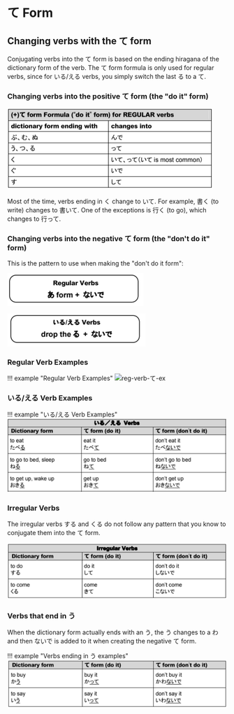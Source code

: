 # て Form

## Changing verbs with the て form

Conjugating verbs into the て form is based on the ending hiragana of the dictionary form of the verb. The て form formula is only used for regular verbs, since for いる/える verbs, you simply switch the last る to a て.

### Changing verbs into the positive て form (the "do it" form)

![(+) て form](../../../assets/images/figures/て-form-positive.png)

Most of the time, verbs ending in く change to いて. For example, 書く (to write) changes to 書いて. One of the exceptions is 行く (to go), which changes to 行って.

### Changing verbs into the negative て form (the "don't do it" form)

This is the pattern to use when making the "don't do it form":

  ![reg-verbs-て-negative](../../../assets/images/figures/reg-verbs-て-negative.png)

  ![る-verbs-て-negative](../../../assets/images/figures/る-verbs-て-negative.png)

### Regular Verb Examples

!!! example "Regular Verb Examples"
    ![reg-verb-て-ex](../../../assets/images/examples/reg-verb-て-ex.png)

### いる/える Verb Examples

!!! example "いる/える Verb Examples"
    ![える-て-ex](../../../assets/images/examples/える-て-ex.png)

### Irregular Verbs

The irregular verbs する and くる do not follow any pattern that you know to conjugate them into the て form.

![irreg-verbs-て](../../../assets/images/examples/irreg-verbs-て.png)

### Verbs that end in う

When the dictionary form actually ends with an う, the う changes to a わ and then ないで is added to it when creating the negative て form.

!!! example "Verbs ending in う examples"
    ![verbs-ending-inーう-て](../../../assets/images/examples/verbs-ending-inーう-て.png)